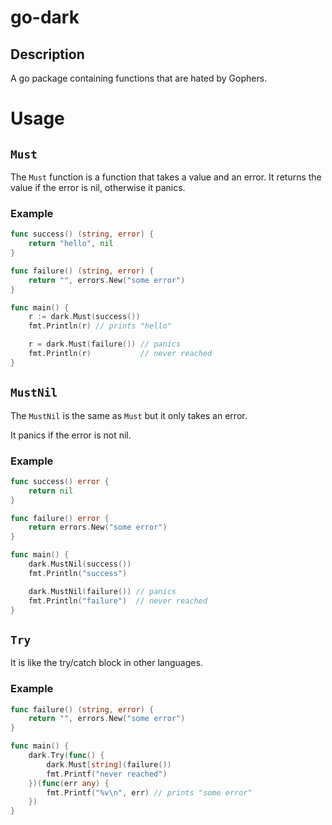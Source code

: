 # go-dark

## Description

A go package containing functions that are hated by Gophers.

# Usage

## `Must`

The `Must` function is a function that takes a value and an error.
It returns the value if the error is nil, otherwise it panics.

### Example

```go
func success() (string, error) {
    return "hello", nil
}

func failure() (string, error) {
    return "", errors.New("some error")
}

func main() {
    r := dark.Must(success())
    fmt.Println(r) // prints "hello"

    r = dark.Must(failure()) // panics
    fmt.Println(r)           // never reached
}
```

## `MustNil`

The `MustNil` is the same as `Must` but it only takes an error.

It panics if the error is not nil.

### Example

```go
func success() error {
    return nil
}

func failure() error {
    return errors.New("some error")
}

func main() {
    dark.MustNil(success())
    fmt.Println("success")

    dark.MustNil(failure()) // panics
    fmt.Println("failure")  // never reached
}

```

## `Try`

It is like the try/catch block in other languages.

### Example

```go
func failure() (string, error) {
    return "", errors.New("some error")
}

func main() {
    dark.Try(func() {
        dark.Must[string](failure())
        fmt.Printf("never reached")
    })(func(err any) {
        fmt.Printf("%v\n", err) // prints "some error"
    })
}
```



